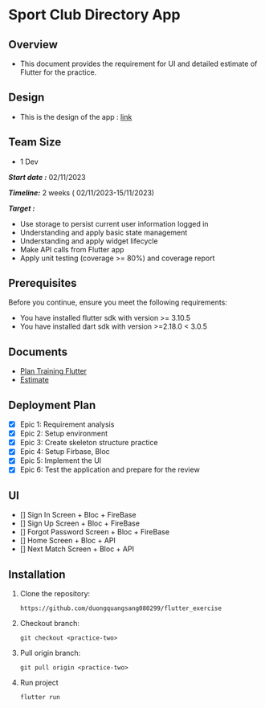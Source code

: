 
# Sport Club Directory App

## Overview

- This document provides the requirement for UI and detailed estimate of Flutter for the practice.
## Design

- This is the design of the app : [link](https://www.figma.com/file/85qn4nurnKq6TkOUtQ7gxz/sport-club-directory-app-bugradere?node-id=0%3A1&mode=dev)

## Team Size 

- 1 Dev

***Start date :*** 02/11/2023


***Timeline:*** 2 weeks ( 02/11/2023-15/11/2023)


***Target :***

- Use storage to persist current user information logged in
- Understanding and apply basic state management
- Understanding and apply widget lifecycle
- Make API calls from Flutter app
- Apply unit testing (coverage >= 80%) and coverage report

## Prerequisites
Before you continue, ensure you meet the following requirements:
- You have installed flutter sdk with version >= 3.10.5
- You have installed dart sdk with version >=2.18.0 < 3.0.5
    
## Documents
- [Plan Training Flutter](https://docs.google.com/document/d/1pJoljLSp24DMVJ0TVf86HTEyqC9LjLFA-YmMfjMhSLY/edit)
- [Estimate](https://trello.com/b/82lBZEoK/flutter-practice-part-2)
​
## Deployment Plan
- [X] Epic 1: Requirement analysis
- [X] Epic 2: Setup environment
- [X] Epic 3: Create skeleton structure practice
- [X] Epic 4: Setup Firbase, Bloc
- [X] Epic 5: Implement the UI
- [X] Epic 6: Test the application and prepare for the review

## UI
- [] Sign In Screen + Bloc + FireBase
- [] Sign Up Screen + Bloc + FireBase
- [] Forgot Password Screen + Bloc + FireBase
- [] Home Screen + Bloc + API
- [] Next Match Screen + Bloc + API
## Installation
1. Clone the repository:
​
    ```
    https://github.com/duongquangsang080299/flutter_exercise
    ```
2. Checkout branch:
​
    ```
    git checkout <practice-two> 
    ```
3. Pull origin branch:
​
    ```
    git pull origin <practice-two> 
    ```
4. Run project
   ```
   flutter run
   ```
​


